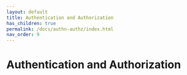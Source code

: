 ```yaml
---
layout: default
title: Authentication and Authorization
has_children: true
permalink: /docs/authn-authz/index.html
nav_order: 9
---
```


# Authentication and Authorization
